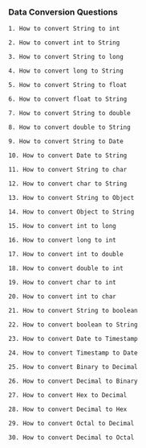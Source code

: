 ### Data Conversion Questions

```
1. How to convert String to int

```

```
2. How to convert int to String

```

```
3. How to convert String to long

```

```
4. How to convert long to String

```

```
5. How to convert String to float

```

```
6. How to convert float to String

```

```
7. How to convert String to double

```

```
8. How to convert double to String

```

```
9. How to convert String to Date

```

```
10. How to convert Date to String

```

```
11. How to convert String to char

```

```
12. How to convert char to String

```

```
13. How to convert String to Object

```

```
14. How to convert Object to String

```

```
15. How to convert int to long

```

```
16. How to convert long to int

```

```
17. How to convert int to double

```

```
18. How to convert double to int

```

```
19. How to convert char to int

```

```
20. How to convert int to char

```

```
21. How to convert String to boolean

```

```
22. How to convert boolean to String

```

```
23. How to convert Date to Timestamp

```

```
24. How to convert Timestamp to Date

```

```
25. How to convert Binary to Decimal

```

```
26. How to convert Decimal to Binary

```

```
27. How to convert Hex to Decimal

```

```
28. How to convert Decimal to Hex

```

```
29. How to convert Octal to Decimal

```

```
30. How to convert Decimal to Octal

```

```

```
